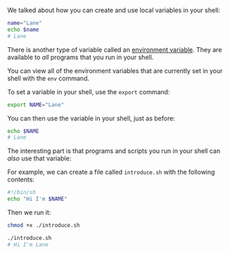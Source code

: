 We talked about how you can create and use local variables in your shell:

```bash
name="Lane"
echo $name
# Lane
```

There is another type of variable called an [environment variable](https://en.wikipedia.org/wiki/Environment_variable). They are available to _all_ programs that you run in your shell.

You can view all of the environment variables that are currently set in your shell with the `env` command.

To set a variable in your shell, use the `export` command:

```bash
export NAME="Lane"
```

You can then use the variable in your shell, just as before:

```bash
echo $NAME
# Lane
```

The interesting part is that programs and scripts you run in your shell can _also_ use that variable:

For example, we can create a file called `introduce.sh` with the following contents:

```bash
#!/bin/sh
echo "Hi I'm $NAME"
```

Then we run it:

```bash
chmod +x ./introduce.sh

./introduce.sh
# Hi I'm Lane
```
